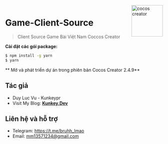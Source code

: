 <img src="https://cdn.worldvectorlogo.com/logos/cocos-creator-3.svg" alt="cocos creator" width="100" height="100" align="right" />

# Game-Client-Source

> Client Source Game Bài Việt Nam Coccos Creator

**Cài đặt các gói package:**

``` bash
$ npm install -g yarn
$ yarn
```

** Mở và phát triển dự án trong phiên bản Cocos Creator 2.4.9**

## Tác giả
- Duy Luc Vu - Kunkeypr
- Visit My Blog: **[Kunkey.Dev](https://kunkey.dev)**
## Liên hệ và hỗ trợ
- Telegram: https://t.me/bruhh_lmao
- Email: mm13571234@gmail.com